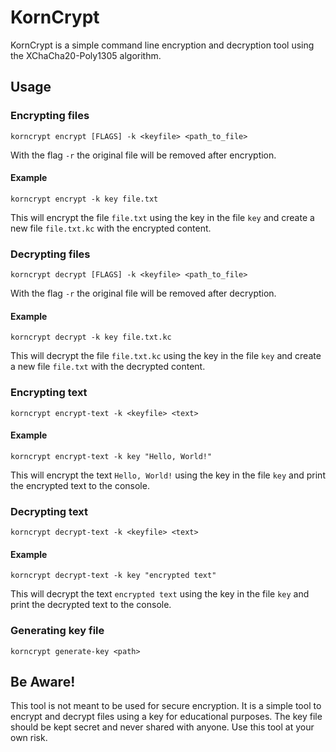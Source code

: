 # KornCrypt

KornCrypt is a simple command line encryption and decryption tool using the XChaCha20-Poly1305 algorithm.

## Usage

### Encrypting files

```
korncrypt encrypt [FLAGS] -k <keyfile> <path_to_file>
```

With the flag `-r` the original file will be removed after encryption.

#### Example

```
korncrypt encrypt -k key file.txt
```

This will encrypt the file `file.txt` using the key in the file `key` and create a new file `file.txt.kc` with the encrypted content.

### Decrypting files

```
korncrypt decrypt [FLAGS] -k <keyfile> <path_to_file>
```

With the flag `-r` the original file will be removed after decryption.

#### Example

```
korncrypt decrypt -k key file.txt.kc
```

This will decrypt the file `file.txt.kc` using the key in the file `key` and create a new file `file.txt` with the decrypted content.

### Encrypting text

```
korncrypt encrypt-text -k <keyfile> <text>
```

#### Example

```
korncrypt encrypt-text -k key "Hello, World!"
```

This will encrypt the text `Hello, World!` using the key in the file `key` and print the encrypted text to the console.

### Decrypting text

```
korncrypt decrypt-text -k <keyfile> <text>
```

#### Example

```
korncrypt decrypt-text -k key "encrypted text"
```

This will decrypt the text `encrypted text` using the key in the file `key` and print the decrypted text to the console.

### Generating key file

```
korncrypt generate-key <path>
```

## Be Aware!

This tool is not meant to be used for secure encryption. It is a simple tool to encrypt and decrypt files using a key for educational purposes. The key file should be kept secret and never shared with anyone. Use this tool at your own risk.